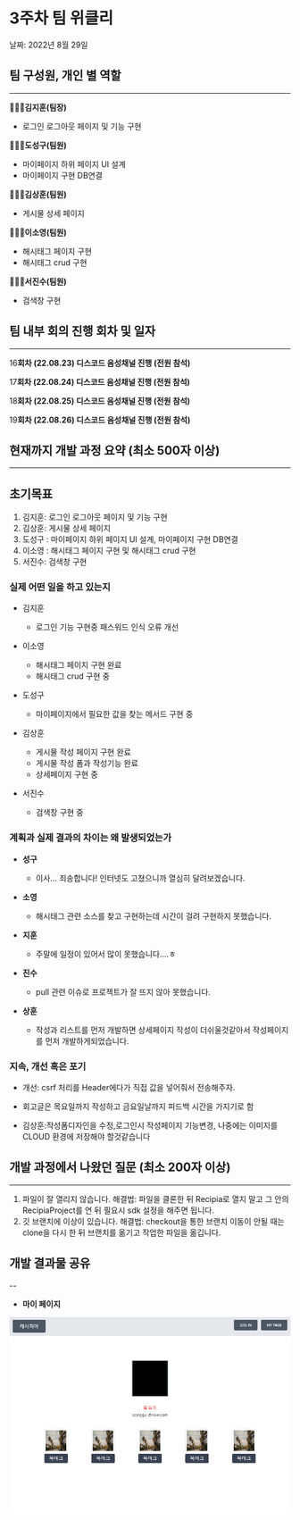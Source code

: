 # 3주차 팀 위클리

날짜: 2022년 8월 29일

## 팀 구성원, 개인 별 역할

---

**🙋🏻‍♂️김지훈(팀장)**

- 로그인 로그아웃 페이지 및 기능 구현

**🙋🏻‍♂️도성구(팀원)**

- 마이페이지 하위 페이지 UI 설계
- 마이페이지 구현 DB연결

**🙋🏻‍♂️김상훈(팀원)**

- 게시물 상세 페이지

**🙋🏻‍♀️이소영(팀원)**

- 해시태그 페이지 구현
- 해시태그 crud 구현

**🙋🏻‍♂️서진수(팀원)**

- 검색창 구현

## 팀 내부 회의 진행 회차 및 일자

---

16**회차 (22.08.23) 디스코드 음성채널 진행 (전원 참석)**

17**회차 (22.08.24) 디스코드 음성채널 진행 (전원 참석)**

18**회차 (22.08.25) 디스코드 음성채널 진행 (전원 참석)**

19**회차 (22.08.26) 디스코드 음성채널 진행 (전원 참석)**


## 현재까지 개발 과정 요약 (최소 500자 이상)

---

## 초기목표

1. 김지훈: 로그인 로그아웃 페이지 및 기능 구현
2. 김상훈: 게시물 상세 페이지
3. 도성구 : 마이페이지 하위 페이지 UI 설계, 마이페이지 구현 DB연결
4. 이소영 : 해시태그 페이지 구현 및 해시태그 crud 구현
5. 서진수: 검색창 구현

### 실제 어떤 일을 하고 있는지

- 김지훈
    - 로그인 기능 구현중 패스워드 인식 오류 개선

- 이소영
    - 해시태그 페이지 구현 완료
    - 해시태그 crud 구현 중

- 도성구
    - 마이페이지에서 필요한 값을 찾는 메서드 구현 중

- 김상훈
    - 게시물 작성 페이지 구현 완료
    - 게시물 작성 폼과 작성기능 완료
    - 상세페이지 구현 중
    
- 서진수
    - 검색창 구현 중
    
### 계획과 실제 결과의 차이는 왜 발생되었는가

- **성구**
    - 이사… 죄송합니다! 인터넷도 고쳤으니까 열심히 달려보겠습니다.
   
- **소영**
    - 해시태그 관련 소스를 찾고 구현하는데 시간이 걸려 구현하지 못했습니다.

- **지훈**
    - 주말에 일정이 있어서 많이 못했습니다....ㅎ

- **진수**
    - pull 관련 이슈로 프로젝트가 잘 뜨지 않아 못했습니다.

- **상훈**
    - 작성과 리스트를 먼저 개발하면 상세페이지 작성이 더쉬울것같아서 작성페이지를 먼저 개발하게되었습니다.
    
### 지속, 개선 혹은 포기

- 개선: csrf 처리를 Header에다가 직접 값을 넣어줘서 전송해주자.
- 회고글은 목요일까지 작성하고 금요일날까지 피드백 시간을 가지기로 함

- 김상훈:작성폼디자인을 수정,로그인시 작성페이지 기능변경, 나중에는 이미지를 CLOUD 환경에 저장해야 할것같습니다

## 개발 과정에서 나왔던 질문 (최소 200자 이상)

---
1. 파일이 잘 열리지 않습니다.
  해결법: 파일을 클론한 뒤 Recipia로 열지 말고 그 안의 RecipiaProject를 연 뒤 필요시 sdk 설정을 해주면 됩니다.
2. 깃 브랜치에 이상이 있습니다.
  해결법: checkout을 통한 브랜치 이동이 안될 때는 clone을 다시 한 뒤 브랜치를 옮기고 작업한 파일을 옮깁니다.


## 개발 결과물 공유

--

- **마이 페이지**

![회원 가입 페이지](Weekly_Log/images/4주차도성구님페이지.png)

